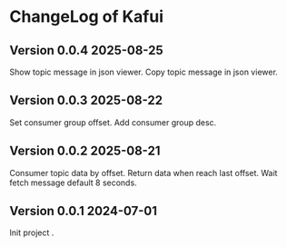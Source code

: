 # ChangeLog of Kafui



## Version 0.0.4    2025-08-25

Show topic message in json viewer.
Copy topic message in json viewer.


## Version 0.0.3    2025-08-22

Set consumer group offset.
Add consumer group desc.


## Version 0.0.2    2025-08-21

Consumer topic data by offset.
Return data when reach last offset.
Wait fetch message default 8 seconds.


## Version 0.0.1    2024-07-01

Init project
.
